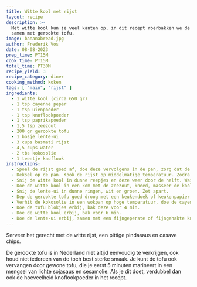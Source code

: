 ```yaml
---
title: Witte kool met rijst
layout: recipe
description: >-
  Met witte kool kun je veel kanten op, in dit recept roerbakken we de kool, 
  samen met gerookte tofu. 
image: bananabread.jpg
author: Frederik Vos
date: 08-08-2023
prep_time: PT15M
cook_time: PT15M
total_time: PT30M
recipe_yield: 3
recipe_category: diner
cooking_method: koken
tags: [ "main", "rijst" ]
ingredients:
  - 1 witte kool (circa 650 gr)
  - 1 tsp cayenne peper
  - 1 tsp uienpoeder
  - 1 tsp knoflookpoeder
  - 1 tsp paprikapoeder
  - 1,5 tsp zeezout
  - 200 gr gerookte tofu
  - 1 bosje lente-ui
  - 3 cups basmati rijst
  - 4,5 cups water
  - 2 tbs kokosolie
  - 1 teentje knoflook
instructions:
  - Spoel de rijst goed af, doe deze vervolgens in de pan, zorg dat de rijst 1 cm onder water komt te staan.
  - Deksel op de pan. Kook de rijst op middelmatige temperatuur. Zodra het water kookt, nog 10 min koken. Zet daarna apart.
  - Snij de witte kool in dunne reepjes en deze weer door de helft. Was de witte kool met een vergiet onder stromend water.
  - Doe de witte kool in een kom met de zeezout, kneed, masseer de kool gedurende 3 minuten. Zet daarna apart.
  - Snij de lente-ui in dunne ringen, wit en groen. Zet apart.
  - Dep de gerookte tofu goed droog met een keukendoek of keukenpapier, en snij deze vervolgens in vierkante blokjes van 0,5 cm.
  - Verhit de kokosolie in een wokpan op hoge temperatuur, doe de cayennepeper, uienpoeder, knoflookpoeder en paprika poeder erbij, bak deze voor 1 min.
  - Doe de tofu blokjes erbij, bak deze voor 4 min.
  - Doe de witte kool erbij, bak voor 6 min.
  - Doe de lente-ui erbij, samen met een fijngeperste of fijngehakte knoflook. Bak voor 2 min.
---
```


Serveer het gerecht met de witte rijst, een pittige pindasaus en casave chips.

De gerookte tofu is in Nederland niet altijd eenvoudig te verkrijgen, 
ook houd niet iedereen van de toch best sterke smaak. 
Je kunt de tofu ook vervangen door gewone tofu, die je eerst 5 minuten marineert in een mengsel van lichte sojasaus en sesamolie.
Als je dit doet, verdubbel dan ook de hoeveelheid knoflookpoeder in het recept.
